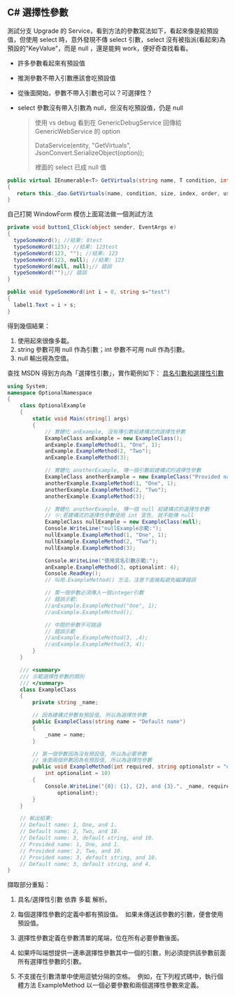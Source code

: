 ## C# 選擇性參數

測試分支 Upgrade 的 Service，看到方法的參數寫法如下，看起來像是給預設值，但使用 select 時，意外發現不傳 select 引數，select 沒有被指派(看起來)為預設的"KeyValue"，而是 null ，還是能夠 work，便好奇查找看看。

- 許多參數看起來有預設值

- 推測參數不帶入引數應該會吃預設值

- 從後面開始，參數不帶入引數也可以？可選擇性？

- select 參數沒有帶入引數為 null，但沒有吃預設值，仍是 null

  > 使用 vs debug 看到在 GenericDebugService 回傳給 GenericWebService 的 option
  >
  > DataService(entity, "GetVirtuals", JsonConvert.SerializeObject(option));
  >
  > 裡面的 select 已成 null 值

```c#
public virtual IEnumerable<T> GetVirtuals(string name, T condition, int size = 0, int index = 0, string order = "",string userCondition = "", string userOrder = "", string select = "KeyValue")
{
   return this._dao.GetVirtuals(name, condition, size, index, order, userCondition, userOrder, select);
}
```

自己打開 WindowForm 模仿上面寫法做一個測試方法

```c#
private void button1_Click(object sender, EventArgs e)
{
  typeSomeWord(); //結果: 0test
  typeSomeWord(123); //結果: 123test
  typeSomeWord(123, ""); //結果: 123
  typeSomeWord(123, null); //結果: 123
  typeSomeWord(null, null);// 錯誤
  typeSomeWord("");// 錯誤
}

public void typeSomeWord(int i = 0, string s="test")
{
  label1.Text = i + s;
}
```

得到幾個結果：

1. 使用起來很像多載。
2. string 參數可用 null 作為引數；int 參數不可用 null 作為引數。
3. null 輸出視為空值。

查找 MSDN 得到方向為「選擇性引數」，實作範例如下：
[具名引數和選擇性引數](https://msdn.microsoft.com/zh-tw/library/dd264739.aspx)

```c#
using System;
namespace OptionalNamespace
{
    class OptionalExample
    {
        static void Main(string[] args)
        {
            // 實體化 anExample, 沒有傳引數給建構式的選擇性參數            
            ExampleClass anExample = new ExampleClass();
            anExample.ExampleMethod(1, "One", 1);
            anExample.ExampleMethod(2, "Two");
            anExample.ExampleMethod(3);

            // 實體化 anotherExample, 傳一個引數給建構式的選擇性參數
            ExampleClass anotherExample = new ExampleClass("Provided name");
            anotherExample.ExampleMethod(1, "One", 1);
            anotherExample.ExampleMethod(2, "Two");
            anotherExample.ExampleMethod(3);

            // 實體化 anotherExample, 傳一個 null 給建構式的選擇性參數 
            // ※:若建構式的選擇性參數使用 int 宣告, 就不能傳 null
            ExampleClass nullExample = new ExampleClass(null);
            Console.WriteLine("nullExample示範:");
            nullExample.ExampleMethod(1, "One", 1);
            nullExample.ExampleMethod(2, "Two");
            nullExample.ExampleMethod(3);

            Console.WriteLine("使用具名引數示範:");
            anExample.ExampleMethod(3, optionalint: 4);
            Console.ReadKey();
            // 叫用.ExampleMethod() 方法，注意下面幾點避免編譯錯誤            

            // 第一個參數必須傳入一個integer引數
            // 錯誤示範:
            //anExample.ExampleMethod("One", 1);
            //anExample.ExampleMethod();

            // 中間的參數不可跳過
            // 錯誤示範
            //anExample.ExampleMethod(3, ,4);
            //anExample.ExampleMethod(3, 4);
        }
    }

    /// <summary>
    /// 示範選擇性參數的類別
    /// </summary>
    class ExampleClass
    {
        private string _name;

        // 因為建構式參數有預設值, 所以為選擇性參數
        public ExampleClass(string name = "Default name")
        {
            _name = name;
        }

        // 第一個參數因為沒有預設值, 所以為必要參數
        // 後面兩個參數因為有預設值, 所以為選擇性參數
        public void ExampleMethod(int required, string optionalstr = "default string",
            int optionalint = 10)
        {
            Console.WriteLine("{0}: {1}, {2}, and {3}.", _name, required, optionalstr,
                optionalint);
        }
    }

    // 輸出結果:
    // Default name: 1, One, and 1.
    // Default name: 2, Two, and 10.
    // Default name: 3, default string, and 10.
    // Provided name: 1, One, and 1.
    // Provided name: 2, Two, and 10.
    // Provided name: 3, default string, and 10.
    // Default name: 3, default string, and 4.
}
```

擷取部分重點：

1. 具名/選擇性引數 依靠 多載 解析。

2. 每個選擇性參數的定義中都有預設值。  如果未傳送該參數的引數，便會使用預設值。

3. 選擇性參數定義在參數清單的尾端，位在所有必要參數後面。 

4. 如果呼叫端想提供一連串選擇性參數其中一個的引數，則必須提供該參數前面所有選擇性參數的引數。  

5. 不支援在引數清單中使用逗號分隔的空格。  例如，在下列程式碼中，執行個體方法 ExampleMethod 以一個必要參數和兩個選擇性參數來定義。  

   ​